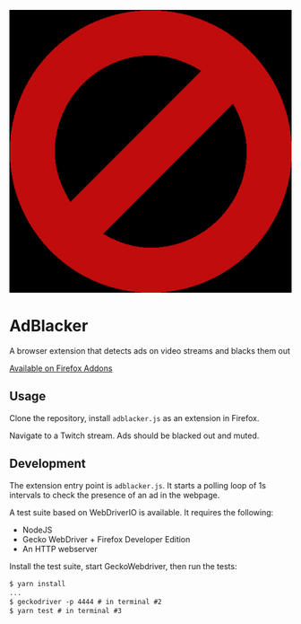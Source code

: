 <p align="center">
  <img src="https://github.com/chazapp/ad-blacker/blob/master/icons/520.png?raw=true" alt="AdBlacker Logo"/>
</p>  

# AdBlacker  

A browser extension that detects ads on video streams and blacks them out  

[Available on Firefox Addons](https://addons.mozilla.org/fr/firefox/addon/adblacker/)
## Usage

Clone the repository, install `adblacker.js` as an extension in Firefox.  

Navigate to a Twitch stream. Ads should be blacked out and muted. 

## Development
  
The extension entry point is `adblacker.js`. It starts a polling loop of 1s intervals
to check the presence of an ad in the webpage.  

A test suite based on WebDriverIO is available. It requires the following:  

- NodeJS
- Gecko WebDriver + Firefox Developer Edition
- An HTTP webserver

Install the test suite, start GeckoWebdriver, then run the tests:

```
$ yarn install
...
$ geckodriver -p 4444 # in terminal #2
$ yarn test # in terminal #3
```